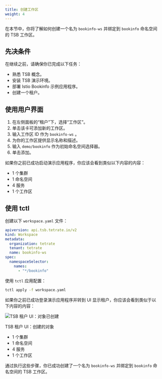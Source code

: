 ```yaml
---
title: 创建工作区
weight: 4
---
```


在本节中，你将了解如何创建一个名为 `bookinfo-ws` 并绑定到 `bookinfo` 命名空间的 TSB 工作区。

## 先决条件

在继续之前，请确保你已完成以下任务：

- 熟悉 TSB 概念。
- 安装 TSB 演示环境。
- 部署 Istio Bookinfo 示例应用程序。
-  创建一个租户。

## 使用用户界面

1. 在左侧面板的“租户”下，选择“工作区”。
2. 单击该卡可添加新的工作区。
3. 输入工作区 ID 作为 `bookinfo-ws` 。
4. 为你的工作区提供显示名称和描述。
5. 输入 `demo/bookinfo` 作为初始命名空间选择器。
6.  单击添加。

如果你之前已成功启动演示应用程序，你应该会看到类似以下内容的内容：

-  1 个集群
-  1 命名空间
-  4 服务
-  1 个工作区

## 使用 tctl

创建以下 `workspace.yaml` 文件：

```yaml
apiversion: api.tsb.tetrate.io/v2
kind: Workspace
metadata:
  organization: tetrate
  tenant: tetrate
  name: bookinfo-ws
spec:
  namespaceSelector:
    names:
      - "*/bookinfo"
```

使用 `tctl` 应用配置：

```bash
tctl apply -f workspace.yaml
```

如果你之前已成功登录演示应用程序并转到 UI 显示租户，你应该会看到类似于以下内容的内容：

![TSB 租户 UI：对象已创建](../../assets/quickstart/tenant-stats.png)

TSB 租户 UI：创建的对象

-  1 个集群
-  1 命名空间
-  4 服务
-  1 个工作区

通过执行这些步骤，你已成功创建了一个名为 `bookinfo-ws` 并绑定到 `bookinfo` 命名空间的 TSB 工作区。